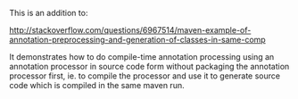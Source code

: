 This is an addition to:

http://stackoverflow.com/questions/6967514/maven-example-of-annotation-preprocessing-and-generation-of-classes-in-same-comp

It demonstrates how to do compile-time annotation processing using an annotation processor in source code form without packaging the annotation processor first, ie. to compile the processor and use it to generate source code which is compiled in the same maven run.

